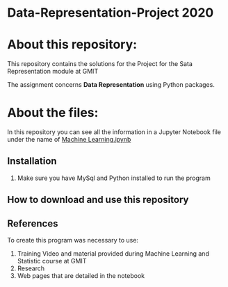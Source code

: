 # Data-Representation-Project 2020


# About this repository:
This repository contains the solutions for the Project for the Sata Representation module at GMIT

The assignment concerns **Data Representation** using Python packages.

# About the files:
In this repository you can see all the information in a Jupyter Notebook file under the name of [Machine Learning.ipynb](https://github.com/Katylub/Machine-Learning-2020/blob/main/Machine%20Learning.ipynb) 

## Installation
1. Make sure you have MySql and Python installed to run the program

## How to download and use this repository


## References
To create this program was necessary to use: 
1. Training Video and material provided during Machine Learning and Statistic course at GMIT
2. Research 
3. Web pages that are detailed in the notebook
